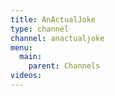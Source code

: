 ```yaml
---
title: AnActualJoke
type: channel
channel: anactualjoke
menu:
  main:
    parent: Channels
videos:
---
```

